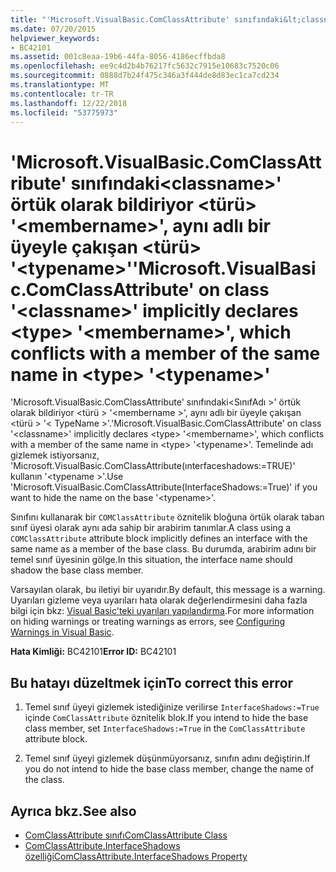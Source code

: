 ```yaml
---
title: "'Microsoft.VisualBasic.ComClassAttribute' sınıfındaki&lt;classname&gt;' örtük olarak bildiriyor &lt;türü&gt; '&lt;membername&gt;', aynı adlı bir üyeyle çakışan &lt;türü&gt; '&lt;typename&gt;'"
ms.date: 07/20/2015
helpviewer_keywords:
- BC42101
ms.assetid: 001c8eaa-19b6-44fa-8056-4186ecffbda8
ms.openlocfilehash: ee9c4d2b4b76217fc5632c7915e10683c7520c06
ms.sourcegitcommit: 0888d7b24f475c346a3f444de8d83ec1ca7cd234
ms.translationtype: MT
ms.contentlocale: tr-TR
ms.lasthandoff: 12/22/2018
ms.locfileid: "53775973"
---
```

# <a name="microsoftvisualbasiccomclassattribute-on-class-ltclassnamegt-implicitly-declares-lttypegt-ltmembernamegt-which-conflicts-with-a-member-of-the-same-name-in-lttypegt-lttypenamegt"></a><span data-ttu-id="14d99-102">'Microsoft.VisualBasic.ComClassAttribute' sınıfındaki&lt;classname&gt;' örtük olarak bildiriyor &lt;türü&gt; '&lt;membername&gt;', aynı adlı bir üyeyle çakışan &lt;türü&gt; '&lt;typename&gt;'</span><span class="sxs-lookup"><span data-stu-id="14d99-102">'Microsoft.VisualBasic.ComClassAttribute' on class '&lt;classname&gt;' implicitly declares &lt;type&gt; '&lt;membername&gt;', which conflicts with a member of the same name in &lt;type&gt; '&lt;typename&gt;'</span></span>
<span data-ttu-id="14d99-103">'Microsoft.VisualBasic.ComClassAttribute' sınıfındaki\<SınıfAdı >' örtük olarak bildiriyor \<türü > '\<membername >', aynı adlı bir üyeyle çakışan \<türü > '\< TypeName >'.</span><span class="sxs-lookup"><span data-stu-id="14d99-103">'Microsoft.VisualBasic.ComClassAttribute' on class '\<classname>' implicitly declares \<type> '\<membername>', which conflicts with a member of the same name in \<type> '\<typename>'.</span></span> <span data-ttu-id="14d99-104">Temelinde adı gizlemek istiyorsanız, 'Microsoft.VisualBasic.ComClassAttribute(ınterfaceshadows:=TRUE)' kullanın '\<typename >'.</span><span class="sxs-lookup"><span data-stu-id="14d99-104">Use 'Microsoft.VisualBasic.ComClassAttribute(InterfaceShadows:=True)' if you want to hide the name on the base '\<typename>'.</span></span>  
  
 <span data-ttu-id="14d99-105">Sınıfını kullanarak bir `COMClassAttribute` öznitelik bloğuna örtük olarak taban sınıf üyesi olarak aynı ada sahip bir arabirim tanımlar.</span><span class="sxs-lookup"><span data-stu-id="14d99-105">A class using a `COMClassAttribute` attribute block implicitly defines an interface with the same name as a member of the base class.</span></span> <span data-ttu-id="14d99-106">Bu durumda, arabirim adını bir temel sınıf üyesinin gölge.</span><span class="sxs-lookup"><span data-stu-id="14d99-106">In this situation, the interface name should shadow the base class member.</span></span>  
  
 <span data-ttu-id="14d99-107">Varsayılan olarak, bu iletiyi bir uyarıdır.</span><span class="sxs-lookup"><span data-stu-id="14d99-107">By default, this message is a warning.</span></span> <span data-ttu-id="14d99-108">Uyarıları gizleme veya uyarıları hata olarak değerlendirmesini daha fazla bilgi için bkz: [Visual Basic'teki uyarıları yapılandırma](/visualstudio/ide/configuring-warnings-in-visual-basic).</span><span class="sxs-lookup"><span data-stu-id="14d99-108">For more information on hiding warnings or treating warnings as errors, see [Configuring Warnings in Visual Basic](/visualstudio/ide/configuring-warnings-in-visual-basic).</span></span>  
  
 <span data-ttu-id="14d99-109">**Hata Kimliği:** BC42101</span><span class="sxs-lookup"><span data-stu-id="14d99-109">**Error ID:** BC42101</span></span>  
  
## <a name="to-correct-this-error"></a><span data-ttu-id="14d99-110">Bu hatayı düzeltmek için</span><span class="sxs-lookup"><span data-stu-id="14d99-110">To correct this error</span></span>  
  
1.  <span data-ttu-id="14d99-111">Temel sınıf üyeyi gizlemek istediğinize verilirse `InterfaceShadows:=True` içinde `ComClassAttribute` öznitelik blok.</span><span class="sxs-lookup"><span data-stu-id="14d99-111">If you intend to hide the base class member, set `InterfaceShadows:=True` in the `ComClassAttribute` attribute block.</span></span>  
  
2.  <span data-ttu-id="14d99-112">Temel sınıf üyeyi gizlemek düşünmüyorsanız, sınıfın adını değiştirin.</span><span class="sxs-lookup"><span data-stu-id="14d99-112">If you do not intend to hide the base class member, change the name of the class.</span></span>  
  
## <a name="see-also"></a><span data-ttu-id="14d99-113">Ayrıca bkz.</span><span class="sxs-lookup"><span data-stu-id="14d99-113">See also</span></span>

- [<span data-ttu-id="14d99-114">ComClassAttribute sınıfı</span><span class="sxs-lookup"><span data-stu-id="14d99-114">ComClassAttribute Class</span></span>](xref:Microsoft.VisualBasic.ComClassAttribute)  
- [<span data-ttu-id="14d99-115">ComClassAttribute.InterfaceShadows özelliği</span><span class="sxs-lookup"><span data-stu-id="14d99-115">ComClassAttribute.InterfaceShadows Property</span></span>](xref:Microsoft.VisualBasic.ComClassAttribute.InterfaceShadows%2A)

